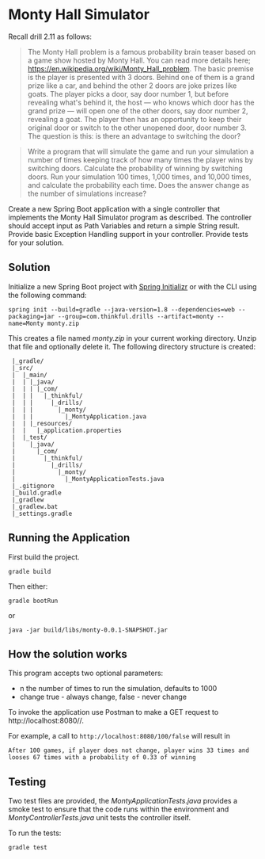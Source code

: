 # Monty Hall Simulator
Recall drill 2.11 as follows:

> The Monty Hall problem is a famous probability brain teaser based on a game show hosted by Monty Hall. You can read more details here; https://en.wikipedia.org/wiki/Monty_Hall_problem. The basic premise is the player is presented with 3 doors. Behind one of them is a grand prize like a car, and behind the other 2 doors are joke prizes like goats. The player picks a door, say door number 1, but before revealing what's behind it, the host — who knows which door has the grand prize —  will open one of the other doors, say door number 2, revealing a goat. The player then has an opportunity to keep their original door or switch to the other unopened door, door number 3. The question is this: is there an advantage to switching the door?

> Write a program that will simulate the game and run your simulation a number of times keeping track of how many times the player wins by switching doors. Calculate the probability of winning by switching doors. Run your simulation 100 times, 1,000 times, and 10,000 times, and calculate the probability each time. Does the answer change as the number of simulations increase?

Create a new Spring Boot application with a single controller that implements the Monty Hall Simulator program as described. The controller should accept input as Path Variables and return a simple String result. Provide basic Exception Handling support in your controller. Provide tests for your solution.

## Solution
Initialize a new Spring Boot project with [Spring Initializr](https://start.spring.io) or with the CLI using the following command:

```
spring init --build=gradle --java-version=1.8 --dependencies=web --packaging=jar --group=com.thinkful.drills --artifact=monty --name=Monty monty.zip
```

This creates a file named *monty.zip* in your current working directory. Unzip that file and optionally delete it. The following directory structure is created:

```
 |_gradle/
 |_src/
 |  |_main/
 |  | |_java/
 |  | | |_com/
 |  | |   |_thinkful/
 |  | |     |_drills/
 |  | |       |_monty/
 |  | |         |_MontyApplication.java
 |  | |_resources/
 |  |   |_application.properties
 |  |_test/
 |    |_java/
 |      |_com/
 |        |_thinkful/
 |          |_drills/
 |            |_monty/
 |              |_MontyApplicationTests.java
 |_.gitignore
 |_build.gradle
 |_gradlew
 |_gradlew.bat
 |_settings.gradle              
```
## Running the Application
First build the project.

```
gradle build
```

Then either:

```
gradle bootRun
```

or

```
java -jar build/libs/monty-0.0.1-SNAPSHOT.jar
```

## How the solution works
This program accepts two optional parameters:

- n the number of times to run the simulation, defaults to 1000
- change true - always change, false - never change

To invoke the application use Postman to make a GET request to http://localhost:8080/<n>/<change>.

For example, a call to `http://localhost:8080/100/false` will result in 

```
After 100 games, if player does not change, player wins 33 times and looses 67 times with a probability of 0.33 of winning
```
## Testing
Two test files are provided, the *MontyApplicationTests.java* provides a smoke test to ensure
that the code runs within the environment and *MontyControllerTests.java* unit tests the 
controller itself.

To run the tests:

```
gradle test
```